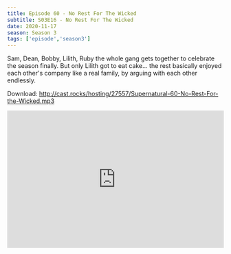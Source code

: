```yaml
---
title: Episode 60 - No Rest For The Wicked
subtitle: S03E16 - No Rest For The Wicked
date: 2020-11-17
season: Season 3
tags: ['episode','season3']
---
```


Sam, Dean, Bobby, Lilith, Ruby the whole gang gets together to celebrate the season finally. But only Lilith got to eat cake... the rest basically enjoyed each other's company like a real family, by arguing with each other endlessly.

Download: http://cast.rocks/hosting/27557/Supernatural-60-No-Rest-For-the-Wicked.mp3

<iframe src="https://cast.rocks/player/27557/Supernatural-60-No-Rest-For-the-Wicked.mp3?episodeTitle=Episode%2060%20-%20No%20Rest%20For%20the%20Wicked&podcastTitle=Couple%20of%20Idjits&episodeDate=November%2018th%2C%202020&imageURL=https%3A%2F%2Fcast.rocks%2Fhosting%2F27557%2Ffeeds%2FCAURZ.jpg" style="border: none; min-height: 265px; max-height: 320px; max-width: 558px; min-width: 270px; width: 100%; height: 100%;" scrollbars="no"></iframe>
